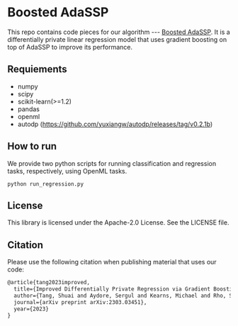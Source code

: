 # Boosted AdaSSP
This repo contains code pieces for our algorithm --- [Boosted AdaSSP](https://arxiv.org/pdf/2303.03451.pdf). It is a differentially private linear regression model that uses gradient boosting on top of AdaSSP to improve its performance.
## Requiements
- numpy
- scipy
- scikit-learn(>=1.2)
- pandas
- openml
- autodp (https://github.com/yuxiangw/autodp/releases/tag/v0.2.1b)

## How to run
We provide two python scripts for running classification and regression tasks, respectively, using OpenML tasks.
```shellscript
python run_regression.py
```
## License

This library is licensed under the Apache-2.0 License. See the LICENSE file.

## Citation
Please use the following citation when publishing material that uses our code:
```tex
@article{tang2023improved,
  title={Improved Differentially Private Regression via Gradient Boosting},
  author={Tang, Shuai and Aydore, Sergul and Kearns, Michael and Rho, Saeyoung and Roth, Aaron and Wang, Yichen and Wang, Yu-Xiang and Wu, Zhiwei Steven},
  journal={arXiv preprint arXiv:2303.03451},
  year={2023}
}
```
